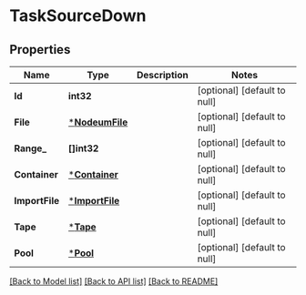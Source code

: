 # TaskSourceDown

## Properties
Name | Type | Description | Notes
------------ | ------------- | ------------- | -------------
**Id** | **int32** |  | [optional] [default to null]
**File** | [***NodeumFile**](nodeum_file.md) |  | [optional] [default to null]
**Range_** | **[]int32** |  | [optional] [default to null]
**Container** | [***Container**](container.md) |  | [optional] [default to null]
**ImportFile** | [***ImportFile**](import_file.md) |  | [optional] [default to null]
**Tape** | [***Tape**](tape.md) |  | [optional] [default to null]
**Pool** | [***Pool**](pool.md) |  | [optional] [default to null]

[[Back to Model list]](../README.md#documentation-for-models) [[Back to API list]](../README.md#documentation-for-api-endpoints) [[Back to README]](../README.md)


